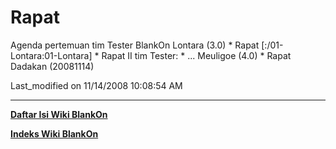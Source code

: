 # Rapat

Agenda pertemuan tim Tester BlankOn
Lontara (3.0)
    * Rapat [:/01-Lontara:01-Lontara]
    * Rapat II tim Tester:
    * ...
Meuligoe (4.0)
    * Rapat Dadakan (20081114)

Last_modified on 11/14/2008 10:08:54 AM



---
[**Daftar Isi Wiki BlankOn**](/DaftarIsi/README.md)
 
[**Indeks Wiki BlankOn**](/Indeks.md)




